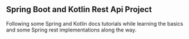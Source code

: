 ## Spring Boot and Kotlin Rest Api Project 

Following some Spring and Kotlin docs tutorials while learning the basics and some Spring rest implementations along the way.
